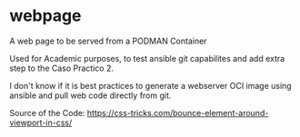 # webpage
A web page to be served from a PODMAN Container 

Used for Academic purposes, to test ansible git capabilites and add extra step to the Caso Practico 2. 

I don't know if it is best practices to generate a webserver OCI image using ansible and pull web code directly from git.

Source of the Code: https://css-tricks.com/bounce-element-around-viewport-in-css/
